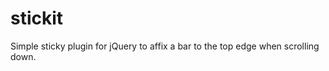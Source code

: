 stickit
=======

Simple sticky plugin for jQuery to affix a bar to the top edge when scrolling down.
